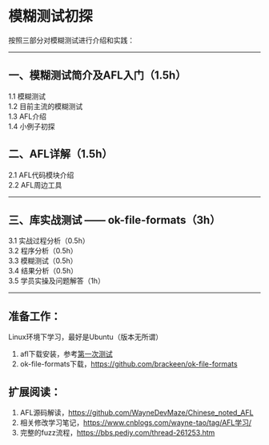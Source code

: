 # 模糊测试初探  
按照三部分对模糊测试进行介绍和实践：  

---- 

## 一、模糊测试简介及AFL入门（1.5h）  
1.1 模糊测试  
1.2 目前主流的模糊测试  
1.3 AFL介绍  
1.4 小例子初探  
## 二、AFL详解（1.5h）  
2.1 AFL代码模块介绍    
2.2 AFL周边工具  

---- 

## 三、库实战测试 —— ok-file-formats（3h）  
3.1 实战过程分析（0.5h）  
3.2 程序分析（0.5h）  
3.3 模糊测试（0.5h）  
3.4 结果分析（0.5h）  
3.5 学员实操及问题解答（1h）  

----

## 准备工作：
Linux环境下学习，最好是Ubuntu（版本无所谓）  
1. afl下载安装，参考[第一次测试](https://www.cnblogs.com/wayne-tao/p/11739420.html)  
2. ok-file-formats下载，https://github.com/brackeen/ok-file-formats  

## 扩展阅读：
1. AFL源码解读，https://github.com/WayneDevMaze/Chinese_noted_AFL  
2. 相关修改学习笔记，https://www.cnblogs.com/wayne-tao/tag/AFL学习/  
3. 完整的fuzz流程，https://bbs.pediy.com/thread-261253.htm  
